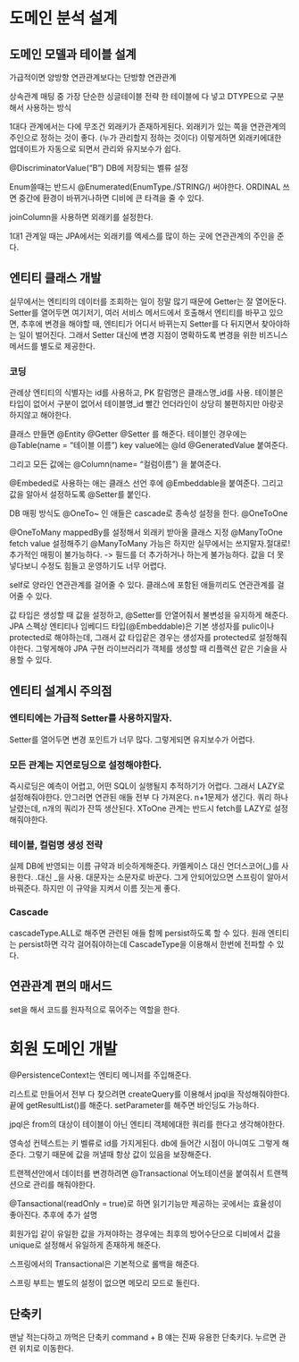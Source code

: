 # 도메인 분석 설계
## 도메인 모델과 테이블 설계
가급적이면 양방향 연관관계보다는 단방향 연관관계

상속관계 매팅 중 가장 단순한 
싱글테이블 전략
한 테이블에 다 넣고 DTYPE으로 구분해서 사용하는 방식

1대다 관계에서는 다에 무조건 외래키가 존재하게된다.
외래키가 있는 쪽을 연관관계의 주인으로 정하는 것이 좋다.
(누가 관리할지 정하는 것이다)
이렇게하면 외래키에대한 업데이트가 자동으로 되면서 관리와 유지보수가 쉽다.


@DiscriminatorValue(“B”)
DB에 저장되는 벨류 설정

Enum쓸때는 반드시
@Enumerated(EnumType./STRING/) 써야한다.
ORDINAL 쓰면 중간에 환경이 바뀌거나하면 디비에 큰 타격을 줄 수 있다.

joinColumn을 사용하면 외래키를 설정한다.

1대1 관계일 때는 JPA에서는 외래키를 엑세스를 많이 하는 
곳에 연관관계의 주인을 준다.


## 엔티티 클래스 개발 
실무에서는 엔티티의 데이터를 조회하는 일이 정말 많기 때문에  Getter는 잘 열어둔다.
Setter를 열어두면 여기저기, 여러 서비스 메서드에서 호출해서 엔티티를 바꾸고 있으면, 추후에 변경을 해야할 때, 엔티티가 어디서 바뀌는지 Setter를 다 뒤지면서 찾아야하는 일이 벌어진다. 그래서 Setter 대신에 변경 지점이 명확하도록 변경을 위한 비즈니스 메서드를 별도로 제공한다.


### 코딩

관례상 엔티티의 식별자는 id를 사용하고, PK 칼럼명은 클래스명_id를 사용. 테이블은 타입이 없어서 구분이 없어서 테이블명_id
빨간 언더라인이 상당히 불편하지만 아랑곳하지않고 해야한다. 

클래스 만들면
@Entity
@Getter @Setter
를 해준다.
테이블인 경우에는 @Table(name = “테이블 이름”)
key value에는
@Id @GeneratedValue
붙여준다.

그리고 모든 값에는 
@Column(name= “컬럼이름”) 을 붙여준다.

@Embeded로 사용하는 애는
클래스 선언 후에 @Embeddable을 붙여준다. 그리고 값을 알아서 설정하도록 @Setter를 붙인다.

DB 매핑 방식도
@OneTo~ 인 애들은 cascade로 종속성 설정을 한다.
@OneToOne

@OneToMany
mappedBy를 설정해서 외래키 받아올 클래스 지정
@ManyToOne
fetch value 설정해주기
@ManyToMany
가능은 하지만 실무에서는 쓰지말자.절대로!
추가적인 매핑이 불가능하다. -> 필드를 더 추가하거나 하는게 불가능하다. 값을 더 못넣다보니 수정도 힘들고 운영하기도 너무 어렵다.

self로 양라인 연관관계를 걸어줄 수 있다.
클래스에 포함된 애들끼리도 연관관계를 걸어줄 수 있다.

값 타입은 생성할 때 값을 설정하고, @Setter를 안열어줘서 불변성을 유지하게 해준다.
JPA 스펙상 엔티티나 임베디드 타입(@Embeddable)은 기본 생성자를 pulic이나 protected로 해야하는데, 그래서 값 타입같은 경우는 생성자를 protected로 설정해줘야한다. 그렇게해야 JPA 구현 라이브러리가 객체를 생성할 때 리플랙션 같은 기술을 사용할 수 있다.

## 엔티티 설계시 주의점
### 엔티티에는 가급적 Setter를 사용하지말자. 
Setter를 열어두면 변경 포인트가 너무 많다. 그렇게되면 유지보수가 어렵다.

### 모든 관계는 지연로딩으로 설정해야한다.
즉시로딩은 예측이 어렵고, 어떤 SQL이 실행될지 추적하기가 어렵다.
그래서 LAZY로 설정해줘야한다. 안그러면 연관된 애들 전부 다 가져온다. n+1문제가 생긴다. 쿼리 하나 날렸는데, n개의 쿼리가 잔뜩 생산된다. 
XToOne 관계는 반드시 fetch를 LAZY로 설정해줘야한다.

### 테이블, 컬럼명 생성 전략
실제 DB에 반영되는 이름 규약과 비슷하게해준다.
카멜케이스 대신 언더스코어(_)를 사용한다.
.대신 _을 사용.
대문자는 소문자로 바꾼다.
그게 안되어있으면 스프링이 알아서 바꿔준다. 하지만 이 규약을 지켜서 이름 짓는게 좋다.

### Cascade
cascadeType.ALL로 해주면 관련된 애들 함께 persist하도록 할 수 있다.
원래 엔티티는 persist하면 각각 걸어줘야하는데 CascadeType을 이용해서 한번에 전파할 수 있다.

## 연관관계 편의 매서드
set을 해서 코드를 원자적으로 묶어주는 역할을 한다. 

# 회원 도메인 개발
@PersistenceContext는 엔티티 메니저를 주입해준다.

리스트로 만들어서 전부 다 찾으려면 createQuery를 이용해서 jpql을 작성해줘야한다. 끝에 getResultList()를 해준다.
setParameter를 해주면 바인딩도 가능하다.

jpql은 from의 대상이 테이블이 아닌 엔티티 객체에대한 쿼리를 한다고 생각해야한다.

영속성 컨텍스트는 키 벨류로 id를 가지게된다. db에 들어간 시점이 아니여도 그렇게 해준다. 그렇기 때문에 값을 꺼낼때 항상 값이 있음을 보장해준다. 

트랜젝션안에서 데이터를 변경하려면 @Transactional 어노테이션을 붙여줘서 트랜젝션으로 관리를 해줘야한다.

@Tansactional(readOnly = true)로 하면 읽기기능만 제공하는 곳에서는 효율성이 좋아진다. 추후에 추가 설명

회원가입 같이 유일한 값을 가져야하는 경우에는 최후의 방어수단으로 디비에서 값을 unique로 설정해서 유일하게 존재하게 해준다.

스프링에서의 Transactional은 기본적으로 롤백을 해준다.

스프링 부트는 별도의 설정이 없으면 메모리 모드로 돌린다.

## 단축키
맨날 적는다하고 까먹은 단축키 command + B
얘는 진짜 유용한 단축키다. 누르면 관련 위치로 이동한다.
